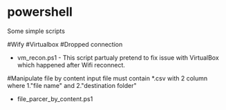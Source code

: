 # powershell
Some simple scripts

#Wify #Virtualbox #Dropped connection
- vm_recon.ps1  - This script partualy pretend to fix issue with VirtualBox which happened after Wifi reconnect.

#Manipulate file by content    input file must contain *.csv with 2 column where 1."file name" and 2."destination folder"
- file_parcer_by_content.ps1

